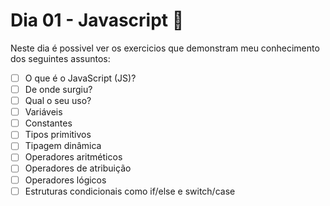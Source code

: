 # Dia 01 - Javascript :rocket:

Neste dia é possivel ver os exercicios que demonstram meu conhecimento dos seguintes assuntos:

- [ ]  O que é o JavaScript (JS)?
- [ ] De onde surgiu?
- [ ] Qual o seu uso?  
- [ ] Variáveis
- [ ] Constantes
- [ ] Tipos primitivos
- [ ] Tipagem dinâmica
- [ ] Operadores aritméticos
- [ ] Operadores de atribuição
- [ ] Operadores lógicos
- [ ] Estruturas condicionais como if/else e switch/case